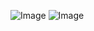 ![Image](https://github.com/user-attachments/assets/60cfd291-68a1-401f-955f-429ce3e51356)
![Image](https://github.com/user-attachments/assets/10c2d340-f26e-4f34-a6db-24dcb1b53a87)
